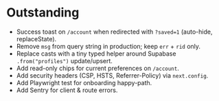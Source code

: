# Outstanding

- Success toast on `/account` when redirected with `?saved=1` (auto-hide, replaceState).
- Remove `msg` from query string in production; keep `err` + `rid` only.
- Replace casts with a tiny typed helper around Supabase `.from("profiles")` update/upsert.
- Add read-only chips for current preferences on `/account`.
- Add security headers (CSP, HSTS, Referrer-Policy) via `next.config`.
- Add Playwright test for onboarding happy-path.
- Add Sentry for client & route errors.
